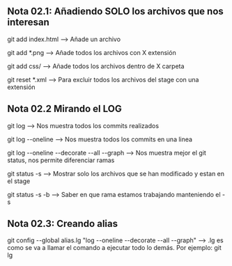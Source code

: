 ## Nota 02.1: Añadiendo SOLO los archivos que nos interesan

git add index.html --> Añade un archivo

git add *.png --> Añade todos los archivos con X extensión

git add css/ --> Añade todos los archivos dentro de X carpeta

git reset *.xml --> Para excluir todos los archivos del stage con una extensión

## Nota 02.2 Mirando el LOG

git log --> Nos muestra todos los commits realizados

git log --oneline --> Nos muestra todos los commits en una linea

git log --oneline --decorate --all --graph --> Nos muestra mejor el git status, nos permite diferenciar ramas

git status -s -->  Mostrar solo los archivos que se han modificado y estan en el stage

git status -s -b --> Saber en que rama estamos trabajando manteniendo el -s

## Nota 02.3: Creando alias

git config --global alias.lg "log --oneline --decorate --all --graph" --> .lg es como se va a llamar el comando a ejecutar todo lo demás. Por ejemplo: git lg